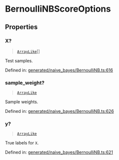 # BernoulliNBScoreOptions

## Properties

### X?

> [`ArrayLike`](../types/ArrayLike.md)[]

Test samples.

Defined in:  [generated/naive\_bayes/BernoulliNB.ts:616](https://github.com/transitive-bullshit/scikit-learn-ts/blob/b59c1ff/packages/sklearn/src/generated/naive_bayes/BernoulliNB.ts#L616)

### sample\_weight?

> [`ArrayLike`](../types/ArrayLike.md)

Sample weights.

Defined in:  [generated/naive\_bayes/BernoulliNB.ts:626](https://github.com/transitive-bullshit/scikit-learn-ts/blob/b59c1ff/packages/sklearn/src/generated/naive_bayes/BernoulliNB.ts#L626)

### y?

> [`ArrayLike`](../types/ArrayLike.md)

True labels for `X`.

Defined in:  [generated/naive\_bayes/BernoulliNB.ts:621](https://github.com/transitive-bullshit/scikit-learn-ts/blob/b59c1ff/packages/sklearn/src/generated/naive_bayes/BernoulliNB.ts#L621)
